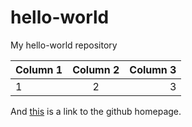 # hello-world
My hello-world repository

| Column 1 | Column 2 | Column 3 |
|----------|:--------:|---------:|
| 1        | 2        | 3        |

And [this][ghubhp] is a link to the github homepage.

[ghubhp]: https://www.github.com
